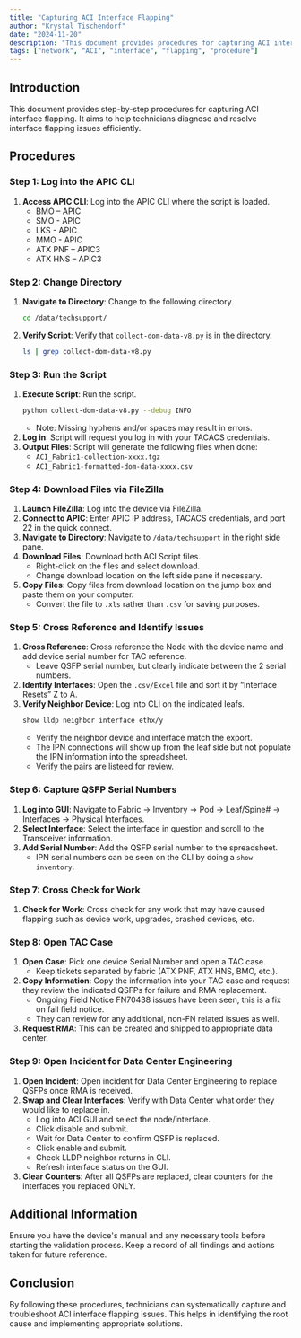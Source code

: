 ```yaml
---
title: "Capturing ACI Interface Flapping"
author: "Krystal Tischendorf"
date: "2024-11-20"
description: "This document provides procedures for capturing ACI interface flapping."
tags: ["network", "ACI", "interface", "flapping", "procedure"]
---
```


## Introduction

This document provides step-by-step procedures for capturing ACI interface flapping. It aims to help technicians diagnose and resolve interface flapping issues efficiently.

## Procedures

### Step 1: Log into the APIC CLI

1. **Access APIC CLI**: Log into the APIC CLI where the script is loaded.
    - BMO – APIC
    - SMO - APIC
    - LKS - APIC
    - MMO - APIC
    - ATX PNF – APIC3
    - ATX HNS – APIC3

### Step 2: Change Directory

1. **Navigate to Directory**: Change to the following directory.
    ```bash
    cd /data/techsupport/
    ```
2. **Verify Script**: Verify that `collect-dom-data-v8.py` is in the directory.
    ```bash
    ls | grep collect-dom-data-v8.py
    ```

### Step 3: Run the Script

1. **Execute Script**: Run the script.
    ```bash
    python collect-dom-data-v8.py --debug INFO
    ```
    - Note: Missing hyphens and/or spaces may result in errors.
2. **Log in**: Script will request you log in with your TACACS credentials.
3. **Output Files**: Script will generate the following files when done:
    - `ACI_Fabric1-collection-xxxx.tgz`
    - `ACI_Fabric1-formatted-dom-data-xxxx.csv`

### Step 4: Download Files via FileZilla

1. **Launch FileZilla**: Log into the device via FileZilla.
2. **Connect to APIC**: Enter APIC IP address, TACACS credentials, and port 22 in the quick connect.
3. **Navigate to Directory**: Navigate to `/data/techsupport` in the right side pane.
4. **Download Files**: Download both ACI Script files.
    - Right-click on the files and select download.
    - Change download location on the left side pane if necessary.
5. **Copy Files**: Copy files from download location on the jump box and paste them on your computer.
    - Convert the file to `.xls` rather than `.csv` for saving purposes.

### Step 5: Cross Reference and Identify Issues

1. **Cross Reference**: Cross reference the Node with the device name and add device serial number for TAC reference.
    - Leave QSFP serial number, but clearly indicate between the 2 serial numbers.
2. **Identify Interfaces**: Open the `.csv/Excel` file and sort it by “Interface Resets” Z to A.
3. **Verify Neighbor Device**: Log into CLI on the indicated leafs.
    ```bash
    show lldp neighbor interface ethx/y
    ```
    - Verify the neighbor device and interface match the export.
     - The IPN connections will show up from the leaf side but not populate the IPN information into the spreadsheet.
     - Verify the pairs are listeed for review.
       
### Step 6: Capture QSFP Serial Numbers

1. **Log into GUI**: Navigate to Fabric -> Inventory -> Pod -> Leaf/Spine# -> Interfaces -> Physical Interfaces.
2. **Select Interface**: Select the interface in question and scroll to the Transceiver information.
3. **Add Serial Number**: Add the QSFP serial number to the spreadsheet.
    - IPN serial numbers can be seen on the CLI by doing a `show inventory`.

### Step 7: Cross Check for Work

1. **Check for Work**: Cross check for any work that may have caused flapping such as device work, upgrades, crashed devices, etc.

### Step 8: Open TAC Case

1. **Open Case**: Pick one device Serial Number and open a TAC case.
    - Keep tickets separated by fabric (ATX PNF, ATX HNS, BMO, etc.).
2. **Copy Information**: Copy the information into your TAC case and request they review the indicated QSFPs for failure and RMA replacement.
    - Ongoing Field Notice FN70438 issues have been seen, this is a fix on fail field notice.
    - They can review for any additional, non-FN related issues as well.
3. **Request RMA**: This can be created and shipped to appropriate data center.
    
### Step 9: Open Incident for Data Center Engineering

1. **Open Incident**: Open incident for Data Center Engineering to replace QSFPs once RMA is received.
2. **Swap and Clear Interfaces**: Verify with Data Center what order they would like to replace in.
    - Log into ACI GUI and select the node/interface.
    - Click disable and submit.
    - Wait for Data Center to confirm QSFP is replaced.
    - Click enable and submit.
    - Check LLDP neighbor returns in CLI.
    - Refresh interface status on the GUI.
3. **Clear Counters**: After all QSFPs are replaced, clear counters for the interfaces you replaced ONLY.

## Additional Information

Ensure you have the device's manual and any necessary tools before starting the validation process. Keep a record of all findings and actions taken for future reference.

## Conclusion

By following these procedures, technicians can systematically capture and troubleshoot ACI interface flapping issues. This helps in identifying the root cause and implementing appropriate solutions.
